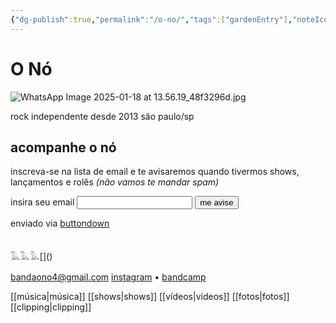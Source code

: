 ```yaml
---
{"dg-publish":true,"permalink":"/o-no/","tags":["gardenEntry"],"noteIcon":"✦"}
---
```


# O Nó

![WhatsApp Image 2025-01-18 at 13.56.19_48f3296d.jpg](/img/user/img/WhatsApp%20Image%202025-01-18%20at%2013.56.19_48f3296d.jpg)

rock independente desde 2013
são paulo/sp
<br>
## acompanhe o nó
inscreva-se na lista de email e te avisaremos quando tivermos shows, lançamentos e rolês *(não vamos te mandar spam)*

<html><form
  action="https://buttondown.com/api/emails/embed-subscribe/onorock"
  method="post"
  target="popupwindow"
  onsubmit="window.open('https://buttondown.com/onorock', 'popupwindow')"
  class="embeddable-buttondown-form"
>
  <label for="bd-email">insira seu email</label>
  <input type="email" name="email" id="bd-email" />
  
  <input type="submit" value="me avise" />
  <p>
    enviado via <a href="https://buttondown.com/refer/onorock" target="_blank">buttondown</a>
    
  </p>
</form></html>
<br>
𓅓𓅓𓅓[]()
<br>

<div style='display:none;'>
![b2.gif](/img/user/img/b2.gif)
</div>

bandaono4@gmail.com
[instagram](https://www.instagram.com/oooooonnnnnnoooooo/) • [bandcamp](https://oooooonnnnnnoooooo.bandcamp.com/album/era-normal)

[[música\|música]]
[[shows\|shows]]
[[vídeos\|vídeos]]
[[fotos\|fotos]]
[[clipping\|clipping]]


